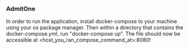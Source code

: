 <h3>AdmitOne</h3>

In order to run the application, install docker-compose to your machine
using your os package manager. Then within a directory that contains the docker-compose.yml, run "docker-compose up". The file should now be accessible at <host_you_ran_compose_command_at>:8080!
